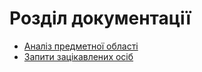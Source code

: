 # Розділ документації

- [Аналіз предметної області](https://github.com/l0releei/NakedSun/blob/master/docs/requirements/state-of-the-art.md)
- [Запити зацікавлених осіб](https://github.com/l0releei/NakedSun/blob/master/docs/requirements/stakeholders-needs.md)

